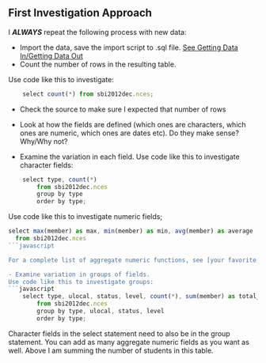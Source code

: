 First Investigation Approach
----------------------------
I ***ALWAYS*** repeat the following process with new data:
- Import the data, save the import script to .sql file.  [See Getting Data In/Getting Data Out](https://github.com/feomike/sql_refresher/blob/master/posts/data_in_data_out.md)
- Count the number of rows in the resulting table.

Use code like this to investigate:

```javascript
	select count(*) from sbi2012dec.nces;
```

- Check the source to make sure I expected that number of rows

- Look at how the fields are defined (which ones are characters, which ones are numeric, which ones are dates etc).  Do they make sense?  Why/Why not?

- Examine the variation in each field.
Use code like this to investigate character fields:

```javascript
	select type, count(*) 
		from sbi2012dec.nces
		group by type
		order by type;
```

Use code like this to investigate numeric fields;

```javascript
select max(member) as max, min(member) as min, avg(member) as average
  from sbi2012dec.nces
```javascript

For a complete list of aggregate numeric functions, see [your favorite database help section](http://www.postgresql.org/docs/8.2/static/functions-aggregate.html).

- Examine variation in groups of fields.
Use code like this to investigate groups:
```javascript
	select type, ulocal, status, level, count(*), sum(member) as total_students 
		from sbi2012dec.nces
		group by type, ulocal, status, level
		order by type;
```

Character fields in the select statement need to also be in the group statement.  You can add as many aggregate numeric fields as you want as well.  Above I am summing the number of students in this table.
